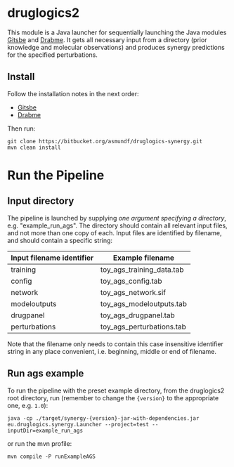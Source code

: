 # druglogics2

This module is a Java launcher for sequentially launching the Java modules 
[Gitsbe](https://bitbucket.org/asmundf/gitsbe/src/master/) and 
[Drabme](https://bitbucket.org/asmundf/drabme/src/master/). It gets all 
necessary input from a directory (prior knowledge and molecular observations) 
and produces synergy predictions for the specified perturbations.

## Install

Follow the installation notes in the next order:

- [Gitsbe](https://bitbucket.org/asmundf/gitsbe/src/develop/)
- [Drabme](https://bitbucket.org/asmundf/drabme/src/develop/)

Then run:
```
git clone https://bitbucket.org/asmundf/druglogics-synergy.git
mvn clean install
```

# Run the Pipeline

## Input directory

The pipeline is launched by supplying *one argument specifying a directory*, 
e.g. "example_run_ags". The directory should contain all relevant input files, 
and not more than one copy of each. Input files are identified by filename, and 
should contain a specific string:

Input filename identifier | Example filename
------------------------- | ----------------
training | toy_ags_training_data.tab
config | toy_ags_config.tab
network | toy_ags_network.sif
modeloutputs | toy_ags_modeloutputs.tab
drugpanel | toy_ags_drugpanel.tab
perturbations | toy_ags_perturbations.tab

Note that the filename only needs to contain this case insensitive identifier 
string in any place convenient, i.e. beginning, middle or end of filename.

## Run ags example
To run the pipeline with the preset example directory, from the druglogics2 
root directory, run (remember to change the `{version}` to the appropriate 
one, e.g. `1.0`):
```
java -cp ./target/synergy-{version}-jar-with-dependencies.jar eu.druglogics.synergy.Launcher --project=test --inputDir=example_run_ags
```

or run the mvn profile:
```
mvn compile -P runExampleAGS
```
